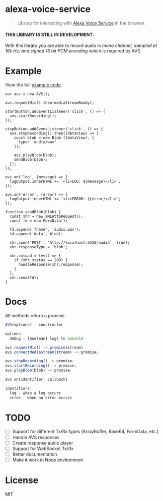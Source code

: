 # alexa-voice-service

> Library for interacting with [Alexa Voice Service](https://developer.amazon.com/public/solutions/alexa/alexa-voice-service) in the browser.

#### **THIS LIBRARY IS STILL IN DEVELOPMENT**.

With this library you are able to record audio in *mono channel, sampled at 16k Hz, and signed 16 bit PCM encoding* which is required by AVS.

# Example

View the full [example code](/example).

```
var avs = new AVS();

avs.requestMic().then(mediaStreamReady);

startButton.addEventListener('click', () => {
  avs.startRecording();
});

stopButton.addEventListener('click', () => {
  avs.stopRecording().then((dataView) => {
    const blob = new Blob ([dataView], {
      type: 'audio/wav'
    });

    avs.playBlob(blob);
    sendBlob(blob);
  });
});

avs.on('log', (message) => {
  logOutput.innerHTML += `<li>LOG: ${message}</li>`;
});

avs.on('error', (error) => {
  logOutput.innerHTML += `<li>ERROR: ${error}</li>`;
});

function sendBlob(blob) {
  const xhr = new XMLHttpRequest();
  const fd = new FormData();

  fd.append('fname', 'audio.wav');
  fd.append('data', blob);

  xhr.open('POST', 'http://localhost:5555/audio', true);
  xhr.responseType = 'blob';

  xhr.onload = (evt) => {
    if (xhr.status == 200) {
      handleResponse(xhr.response);
    }
  };
  xhr.send(fd);
}
```

# Docs

All methods return a promise.

```javascript
AVS(options) - constructor

options:
  debug - {boolean} logs to console

avs.requestMic() -> promise(stream)
avs.connectMediaStream(stream) -> promise;

avs.stopRecording() -> promise;
avs.startRecording() -> promise;
avs.playBlob(blob) -> promise;

avs.on(identifier, callback)

identifiers:
  log - when a log occurs
  error - when an error occurs
```

# TODO

- [ ] Support for different Tx/Rx types (ArrayBuffer, Base64, FormData, etc.)
- [ ] Handle AVS responses
- [ ] Create response audio player
- [ ] Support for WebSocket Tx/Rx
- [ ] Better documentation
- [ ] Make it work in Node environment

# License

MIT
